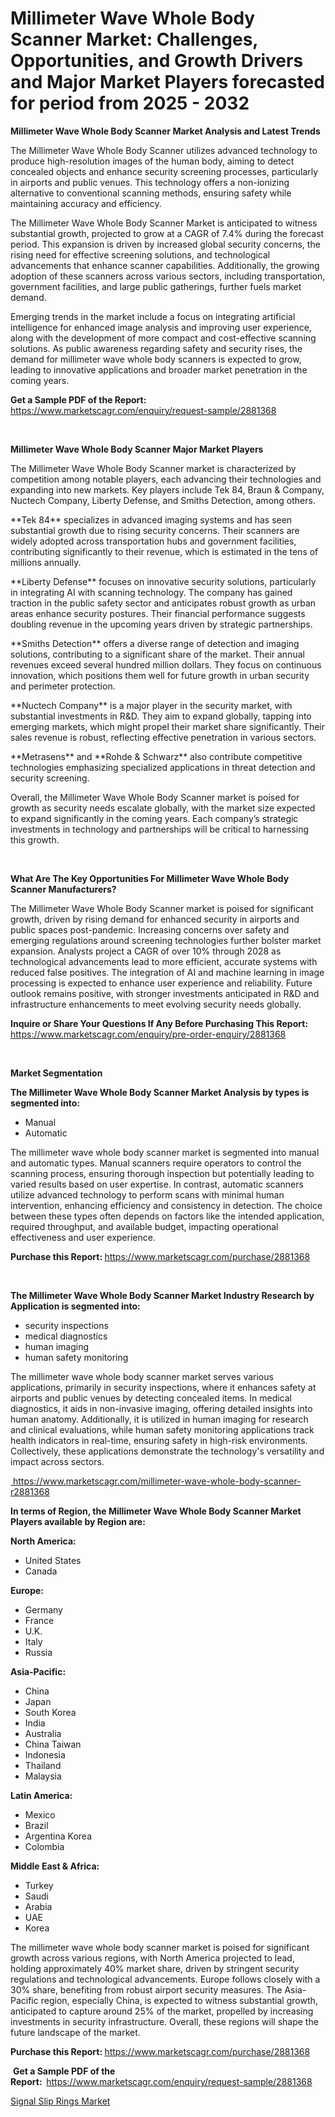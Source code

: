 <p><h1>Millimeter Wave Whole Body Scanner Market: Challenges, Opportunities, and Growth Drivers and Major Market Players forecasted for period from 2025 - 2032</h1></p><p><strong>Millimeter Wave Whole Body Scanner Market Analysis and Latest Trends</strong></p>
<p><p>The Millimeter Wave Whole Body Scanner utilizes advanced technology to produce high-resolution images of the human body, aiming to detect concealed objects and enhance security screening processes, particularly in airports and public venues. This technology offers a non-ionizing alternative to conventional scanning methods, ensuring safety while maintaining accuracy and efficiency.</p><p>The Millimeter Wave Whole Body Scanner Market is anticipated to witness substantial growth, projected to grow at a CAGR of 7.4% during the forecast period. This expansion is driven by increased global security concerns, the rising need for effective screening solutions, and technological advancements that enhance scanner capabilities. Additionally, the growing adoption of these scanners across various sectors, including transportation, government facilities, and large public gatherings, further fuels market demand. </p><p>Emerging trends in the market include a focus on integrating artificial intelligence for enhanced image analysis and improving user experience, along with the development of more compact and cost-effective scanning solutions. As public awareness regarding safety and security rises, the demand for millimeter wave whole body scanners is expected to grow, leading to innovative applications and broader market penetration in the coming years.</p></p>
<p><strong>Get a Sample PDF of the Report:&nbsp;</strong> <a href="https://www.marketscagr.com/enquiry/request-sample/2881368?utm_campaign=1905&utm_medium=2&utm_source=Github&utm_content=ia&utm_term=12032025&utm_id=millimeter-wave-whole-body-scanner">https://www.marketscagr.com/enquiry/request-sample/2881368</a></p>
<p>&nbsp;</p>
<p><strong>Millimeter Wave Whole Body Scanner Major Market Players</strong></p>
<p><p>The Millimeter Wave Whole Body Scanner market is characterized by competition among notable players, each advancing their technologies and expanding into new markets. Key players include Tek 84, Braun & Company, Nuctech Company, Liberty Defense, and Smiths Detection, among others.</p><p>**Tek 84** specializes in advanced imaging systems and has seen substantial growth due to rising security concerns. Their scanners are widely adopted across transportation hubs and government facilities, contributing significantly to their revenue, which is estimated in the tens of millions annually. </p><p>**Liberty Defense** focuses on innovative security solutions, particularly in integrating AI with scanning technology. The company has gained traction in the public safety sector and anticipates robust growth as urban areas enhance security postures. Their financial performance suggests doubling revenue in the upcoming years driven by strategic partnerships.</p><p>**Smiths Detection** offers a diverse range of detection and imaging solutions, contributing to a significant share of the market. Their annual revenues exceed several hundred million dollars. They focus on continuous innovation, which positions them well for future growth in urban security and perimeter protection.</p><p>**Nuctech Company** is a major player in the security market, with substantial investments in R&D. They aim to expand globally, tapping into emerging markets, which might propel their market share significantly. Their sales revenue is robust, reflecting effective penetration in various sectors.</p><p>**Metrasens** and **Rohde & Schwarz** also contribute competitive technologies emphasizing specialized applications in threat detection and security screening. </p><p>Overall, the Millimeter Wave Whole Body Scanner market is poised for growth as security needs escalate globally, with the market size expected to expand significantly in the coming years. Each company’s strategic investments in technology and partnerships will be critical to harnessing this growth.</p></p>
<p>&nbsp;</p>
<p><strong>What Are The Key Opportunities For Millimeter Wave Whole Body Scanner Manufacturers?</strong></p>
<p><p>The Millimeter Wave Whole Body Scanner market is poised for significant growth, driven by rising demand for enhanced security in airports and public spaces post-pandemic. Increasing concerns over safety and emerging regulations around screening technologies further bolster market expansion. Analysts project a CAGR of over 10% through 2028 as technological advancements lead to more efficient, accurate systems with reduced false positives. The integration of AI and machine learning in image processing is expected to enhance user experience and reliability. Future outlook remains positive, with stronger investments anticipated in R&D and infrastructure enhancements to meet evolving security needs globally.</p></p>
<p><strong>Inquire or Share Your Questions If Any Before Purchasing This Report:</strong> <a href="https://www.marketscagr.com/enquiry/pre-order-enquiry/2881368?utm_campaign=1905&utm_medium=2&utm_source=Github&utm_content=ia&utm_term=12032025&utm_id=millimeter-wave-whole-body-scanner">https://www.marketscagr.com/enquiry/pre-order-enquiry/2881368</a></p>
<p>&nbsp;</p>
<p><strong>Market Segmentation</strong></p>
<p><strong>The Millimeter Wave Whole Body Scanner Market Analysis by types is segmented into:</strong></p>
<p><ul><li>Manual</li><li>Automatic</li></ul></p>
<p><p>The millimeter wave whole body scanner market is segmented into manual and automatic types. Manual scanners require operators to control the scanning process, ensuring thorough inspection but potentially leading to varied results based on user expertise. In contrast, automatic scanners utilize advanced technology to perform scans with minimal human intervention, enhancing efficiency and consistency in detection. The choice between these types often depends on factors like the intended application, required throughput, and available budget, impacting operational effectiveness and user experience.</p></p>
<p><strong>Purchase this Report:&nbsp;</strong><a href="https://www.marketscagr.com/purchase/2881368?utm_campaign=1905&utm_medium=2&utm_source=Github&utm_content=ia&utm_term=12032025&utm_id=millimeter-wave-whole-body-scanner">https://www.marketscagr.com/purchase/2881368</a></p>
<p>&nbsp;</p>
<p><strong>The Millimeter Wave Whole Body Scanner Market Industry Research by Application is segmented into:</strong></p>
<p><ul><li>security inspections</li><li>medical diagnostics</li><li>human imaging</li><li>human safety monitoring</li></ul></p>
<p><p>The millimeter wave whole body scanner market serves various applications, primarily in security inspections, where it enhances safety at airports and public venues by detecting concealed items. In medical diagnostics, it aids in non-invasive imaging, offering detailed insights into human anatomy. Additionally, it is utilized in human imaging for research and clinical evaluations, while human safety monitoring applications track health indicators in real-time, ensuring safety in high-risk environments. Collectively, these applications demonstrate the technology's versatility and impact across sectors.</p></p>
<p><a href="https://www.marketscagr.com/millimeter-wave-whole-body-scanner-r2881368?utm_campaign=1905&utm_medium=2&utm_source=Github&utm_content=ia&utm_term=12032025&utm_id=millimeter-wave-whole-body-scanner">&nbsp;https://www.marketscagr.com/millimeter-wave-whole-body-scanner-r2881368</a></p>
<p><strong>In terms of Region, the Millimeter Wave Whole Body Scanner Market Players available by Region are:</strong></p>
<p>
    <p> <strong> North America: </strong>
        <ul>
            <li>United States</li>
            <li>Canada</li>
        </ul>
        </p> 
    <p> <strong> Europe: </strong>
        <ul>
            <li>Germany</li>
            <li>France</li>
            <li>U.K.</li>
            <li>Italy</li>
            <li>Russia</li>
        </ul>
        </p> 
    <p> <strong> Asia-Pacific: </strong>
        <ul>
            <li>China</li>
            <li>Japan</li>
            <li>South Korea</li>
            <li>India</li>
            <li>Australia</li>
            <li>China Taiwan</li>
            <li>Indonesia</li>
            <li>Thailand</li>
            <li>Malaysia</li>
        </ul>
        </p> 
    <p> <strong> Latin America: </strong>
        <ul>
            <li>Mexico</li>
            <li>Brazil</li>
            <li>Argentina Korea</li>
            <li>Colombia</li>
        </ul>
        </p> 
    <p> <strong> Middle East & Africa: </strong>
        <ul>
            <li>Turkey</li>
            <li>Saudi</li>
            <li>Arabia</li>
            <li>UAE</li>
            <li>Korea</li>
        </ul>
    </p>
    </p>
<p><p>The millimeter wave whole body scanner market is poised for significant growth across various regions, with North America projected to lead, holding approximately 40% market share, driven by stringent security regulations and technological advancements. Europe follows closely with a 30% share, benefiting from robust airport security measures. The Asia-Pacific region, especially China, is expected to witness substantial growth, anticipated to capture around 25% of the market, propelled by increasing investments in security infrastructure. Overall, these regions will shape the future landscape of the market.</p></p>
<p><strong>Purchase this Report: </strong><a href="https://www.marketscagr.com/purchase/2881368?utm_campaign=1905&utm_medium=2&utm_source=Github&utm_content=ia&utm_term=12032025&utm_id=millimeter-wave-whole-body-scanner">https://www.marketscagr.com/purchase/2881368</a></p>
<p>&nbsp;<strong>Get a Sample PDF of the Report:&nbsp;&nbsp;</strong><a href="https://www.marketscagr.com/enquiry/request-sample/2881368?utm_campaign=1905&utm_medium=2&utm_source=Github&utm_content=ia&utm_term=12032025&utm_id=millimeter-wave-whole-body-scanner">https://www.marketscagr.com/enquiry/request-sample/2881368</a></p>
<p><strong></strong></p>
<p><p><a href="https://github.com/AshikRahman991/Market-Research-Report-List-1/blob/main/signal-slip-rings-market.md?utm_campaign=1905&utm_medium=2&utm_source=Github&utm_content=ia&utm_term=12032025&utm_id=millimeter-wave-whole-body-scanner">Signal Slip Rings Market</a></p></p>